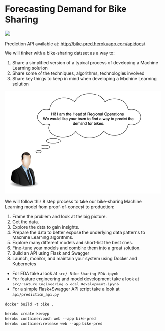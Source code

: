 # Forecasting Demand for Bike Sharing

![](https://cdn.dribbble.com/users/449626/screenshots/3679748/bike_sharing.gif)

Prediction API available at: http://bike-pred.herokuapp.com/apidocs/

We will tinker with a bike-sharing dataset as a way to:

1. Share a simplified version of a typical process of developing a Machine Learning solution
2. Share some of the techniques, algorithms, technologies involved
3. Share key things to keep in mind when developing a Machine Learning solution

![](readme_images/1.png)

We will follow this 8 step process to take our bike-sharing Machine Learning model from proof-of-concept to production:

1. Frame the problem and look at the big picture.
2. Get the data.
3. Explore the data to gain insights.
4. Prepare the data to better expose the underlying data patterns to Machine Learning
algorithms.
5. Explore many different models and short-list the best ones.
6. Fine-tune your models and combine them into a great solution.
7. Build an API using Flask and Swagger
8. Launch, monitor, and maintain your system using Docker and Kubernetes

- For EDA take a look at `src/ Bike Sharing EDA.ipynb`
- For feature engineering and model development take a look at `src/Feature Engineering & odel Development.ipynb`
- For a simple Flask+Swagger API script take a look at `api/prediction_api.py`




`docker build -t bike .`

```
heroku create kewpyp
heroku container:push web --app bike-pred
heroku container:release web --app bike-pred
```

